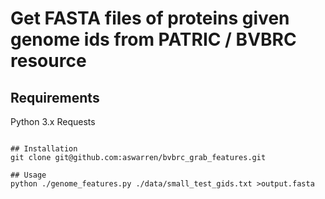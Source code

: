 # Get FASTA files of proteins given genome ids from PATRIC / BVBRC resource

## Requirements

Python 3.x
Requests
```

## Installation
git clone git@github.com:aswarren/bvbrc_grab_features.git

## Usage
python ./genome_features.py ./data/small_test_gids.txt >output.fasta
```
